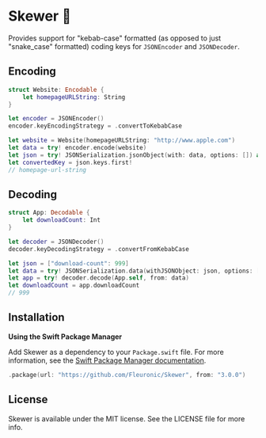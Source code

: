 # Skewer 🍡

Provides support for "kebab-case" formatted (as opposed to just "snake_case" formatted) coding keys for `JSONEncoder` and `JSONDecoder`.

## Encoding

```swift
struct Website: Encodable {
    let homepageURLString: String
}

let encoder = JSONEncoder()
encoder.keyEncodingStrategy = .convertToKebabCase

let website = Website(homepageURLString: "http://www.apple.com")
let data = try! encoder.encode(website)
let json = try! JSONSerialization.jsonObject(with: data, options: []) as! [String: Any]
let convertedKey = json.keys.first!
// homepage-url-string
```

## Decoding

```swift
struct App: Decodable {
    let downloadCount: Int
}

let decoder = JSONDecoder()
decoder.keyDecodingStrategy = .convertFromKebabCase

let json = ["download-count": 999]
let data = try! JSONSerialization.data(withJSONObject: json, options: [])
let app = try! decoder.decode(App.self, from: data)
let downloadCount = app.downloadCount
// 999
```

## Installation
**Using the Swift Package Manager**

Add Skewer as a dependency to your `Package.swift` file. For more information, see the [Swift Package Manager documentation](https://github.com/apple/swift-package-manager/tree/master/Documentation).

```swift
.package(url: "https://github.com/Fleuronic/Skewer", from: "3.0.0")
```

## License

Skewer is available under the MIT license. See the LICENSE file for more info.
